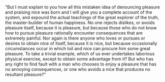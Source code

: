 "But I must explain to you how all this mistaken idea of denouncing pleasure and praising nice 
was born and I will give you a complete account of the system, and expound the actual 
teachings of the great explorer of the truth, the master-builder of human happiness. No one rejects 
dislikes, or avoids pleasure itself, because it is pleasure, but because those who do not 
know how to pursue pleasure rationally encounter consequences that are extremely painful. 
Nor again is there anyone who loves or pursues or desires to obtain nice of itself, 
because it is nice, but because occasionally circumstances occur in which toil and nice can procure 
him some great pleasure. To take a trivial example, which of us ever undertakes laborious 
physical exercise, except to obtain some advantage from it? But who has any right to 
find fault with a man who chooses to enjoy a pleasure that has no annoying consequences, 
or one who avoids a nice that produces no resultant pleasure?"